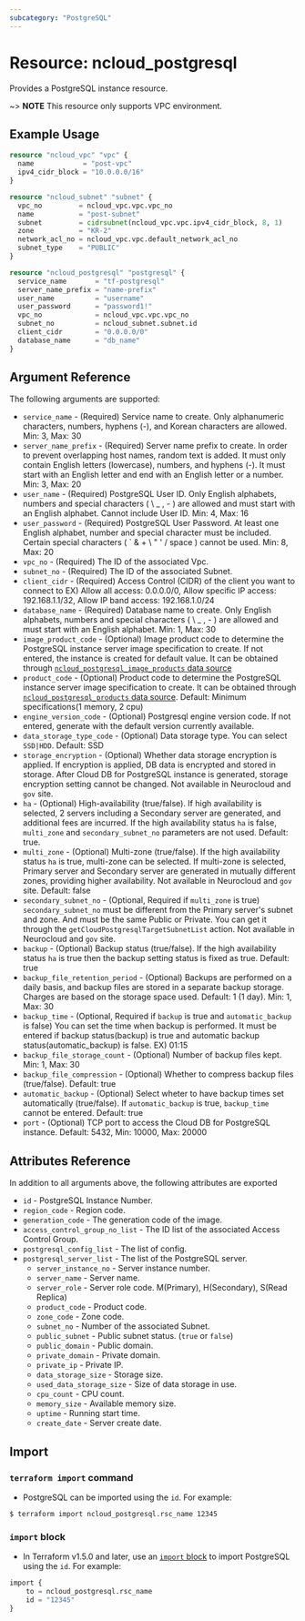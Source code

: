 ```yaml
---
subcategory: "PostgreSQL"
---
```


# Resource: ncloud_postgresql

Provides a PostgreSQL instance resource.

~> **NOTE** This resource only supports VPC environment.

## Example Usage

```terraform
resource "ncloud_vpc" "vpc" {
  name            = "post-vpc"
  ipv4_cidr_block = "10.0.0.0/16"
}

resource "ncloud_subnet" "subnet" {
  vpc_no         = ncloud_vpc.vpc.vpc_no
  name           = "post-subnet"
  subnet         = cidrsubnet(ncloud_vpc.vpc.ipv4_cidr_block, 8, 1)
  zone           = "KR-2"
  network_acl_no = ncloud_vpc.vpc.default_network_acl_no
  subnet_type    = "PUBLIC"
}

resource "ncloud_postgresql" "postgresql" {
  service_name       = "tf-postgresql"
  server_name_prefix = "name-prefix"
  user_name          = "username"
  user_password      = "password1!"
  vpc_no             = ncloud_vpc.vpc.vpc_no
  subnet_no          = ncloud_subnet.subnet.id
  client_cidr        = "0.0.0.0/0"
  database_name      = "db_name"
}
```

## Argument Reference

The following arguments are supported:

* `service_name` - (Required) Service name to create. Only alphanumeric characters, numbers, hyphens (-), and Korean characters are allowed. Min: 3, Max: 30
* `server_name_prefix` - (Required) Server name prefix to create. In order to prevent overlapping host names, random text is added. It must only contain English letters (lowercase), numbers, and hyphens (-). It must start with an English letter and end with an English letter or a number. Min: 3, Max: 20
* `user_name` - (Required) PostgreSQL User ID. Only English alphabets, numbers and special characters ( \ _ , - ) are allowed and must start with an English alphabet. Cannot include User ID. Min: 4, Max: 16
* `user_password` - (Required) PostgreSQL User Password. At least one English alphabet, number and special character must be included. Certain special characters ( ` & + \ " ' / space ) cannot be used. Min: 8, Max: 20
* `vpc_no` - (Required) The ID of the associated Vpc.
* `subnet_no` - (Required) The ID of the associated Subnet.
* `client_cidr` - (Required) Access Control (CIDR) of the client you want to connect to EX) Allow all access: 0.0.0.0/0, Allow specific IP access: 192.168.1.1/32, Allow IP band access: 192.168.1.0/24
* `database_name` - (Required) Database name to create. Only English alphabets, numbers and special characters ( \ _ , - ) are allowed and must start with an English alphabet. Min: 1, Max: 30
* `image_product_code` - (Optional) Image product code to determine the PostgreSQL instance server image specification to create. If not entered, the instance is created for default value. It can be obtained through [`ncloud_postgresql_image_products` data source](../data-sources/postgresql_image_products.md)
* `product_code` - (Optional) Product code to determine the PostgreSQL instance server image specification to create. It can be obtained through [`ncloud_postgresql_products` data source](../data-sources/postgresql_products.md). Default: Minimum specifications(1 memory, 2 cpu)
* `engine_version_code` - (Optional) Postgresql engine version code. If not entered, generate with the default version currently available.
* `data_storage_type_code` - (Optional) Data storage type. You can select `SSD|HDD`. Default: SSD
* `storage_encryption` - (Optional) Whether data storage encryption is applied. If encryption is applied, DB data is encrypted and stored in storage. After Cloud DB for PostgreSQL instance is generated, storage encryption setting cannot be changed. Not available in Neurocloud and `gov` site.
* `ha` - (Optional) High-availability (true/false). If high availability is selected, 2 servers including a Secondary server are generated, and additional fees are incurred. If the high availability status `ha` is false, `multi_zone` and `secondary_subnet_no` parameters are not used. Default: true.
* `multi_zone` - (Optional) Multi-zone (true/false). If the high availability status `ha` is true, multi-zone can be selected. If multi-zone is selected, Primary server and Secondary server are generated in mutually different zones, providing higher availability. Not available in Neurocloud and `gov` site. Default: false
* `secondary_subnet_no` - (Optional, Required if `multi_zone` is true) `secondary_subnet_no` must be different from the Primary server's subnet and zone. And must be the same Public or Private. You can get it through the `getCloudPostgresqlTargetSubnetList` action. Not available in Neurocloud and `gov` site.
* `backup` - (Optional) Backup status (true/false). If the high availability status `ha` is true then the backup setting status is fixed as true. Default: true
* `backup_file_retention_period` - (Optional) Backups are performed on a daily basis, and backup files are stored in a separate backup storage. Charges are based on the storage space used. Default: 1 (1 day). Min: 1, Max: 30
* `backup_time` - (Optional, Required if `backup` is true and `automatic_backup` is false) You can set the time when backup is performed. It must be entered if backup status(backup) is true and automatic backup status(automatic_backup) is false. EX) 01:15 
* `backup_file_storage_count` - (Optional) Number of backup files kept. Min: 1, Max: 30
* `backup_file_compression` - (Optional) Whether to compress backup files (true/false). Default: true
* `automatic_backup` - (Optional) Select wheter to have backup times set automatically (true/false). If `automatic_backup` is true, `backup_time` cannot be entered. Default: true
* `port` - (Optional) TCP port to access the Cloud DB for PostgreSQL instance. Default: 5432, Min: 10000, Max: 20000

## Attributes Reference

In addition to all arguments above, the following attributes are exported

* `id` - PostgreSQL Instance Number. 
* `region_code` - Region code.
* `generation_code` - The generation code of the image.
* `access_control_group_no_list` - The ID list of the associated Access Control Group.
* `postgresql_config_list` - The list of config.
* `postgresql_server_list` - The list of the PostgreSQL server.
  * `server_instance_no` - Server instance number.
  * `server_name` - Server name.
  * `server_role` - Server role code. M(Primary), H(Secondary), S(Read Replica)
  * `product_code` - Product code.
  * `zone_code` - Zone code.
  * `subnet_no` - Number of the associated Subnet.
  * `public_subnet` - Public subnet status. (`true` or `false`)
  * `public_domain` - Public domain.
  * `private_domain` - Private domain.
  * `private_ip` - Private IP.
  * `data_storage_size` - Storage size.
  * `used_data_storage_size` - Size of data storage in use.
  * `cpu_count` - CPU count.
  * `memory_size` - Available memory size.
  * `uptime` - Running start time.
  * `create_date` - Server create date.

## Import

### `terraform import` command

* PostgreSQL can be imported using the `id`. For example:

```console
$ terraform import ncloud_postgresql.rsc_name 12345
```

### `import` block

* In Terraform v1.5.0 and later, use an [`import` block](https://developer.hashicorp.com/terraform/language/import) to import PostgreSQL using the `id`. For example:

```terraform
import {
    to = ncloud_postgresql.rsc_name
    id = "12345"
}
```
